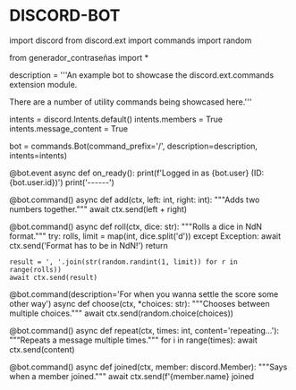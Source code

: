 # DISCORD-BOT
import discord
from discord.ext import commands
import random

from generador_contraseñas import *

description = '''An example bot to showcase the discord.ext.commands extension
module.

There are a number of utility commands being showcased here.'''

intents = discord.Intents.default()
intents.members = True
intents.message_content = True

bot = commands.Bot(command_prefix='/', description=description, intents=intents)


@bot.event
async def on_ready():
    print(f'Logged in as {bot.user} (ID: {bot.user.id})')
    print('------')


@bot.command()
async def add(ctx, left: int, right: int):
    """Adds two numbers together."""
    await ctx.send(left + right)


@bot.command()
async def roll(ctx, dice: str):
    """Rolls a dice in NdN format."""
    try:
        rolls, limit = map(int, dice.split('d'))
    except Exception:
        await ctx.send('Format has to be in NdN!')
        return

    result = ', '.join(str(random.randint(1, limit)) for r in range(rolls))
    await ctx.send(result)


@bot.command(description='For when you wanna settle the score some other way')
async def choose(ctx, *choices: str):
    """Chooses between multiple choices."""
    await ctx.send(random.choice(choices))


@bot.command()
async def repeat(ctx, times: int, content='repeating...'):
    """Repeats a message multiple times."""
    for i in range(times):
        await ctx.send(content)


@bot.command()
async def joined(ctx, member: discord.Member):
    """Says when a member joined."""
    await ctx.send(f'{member.name} joined {discord.utils.format_dt(member.joined_at)}')

@bot.command()
async def password(ctx, num:int = 8):
    await ctx.send( gen_pass(num) )



@bot.group()
async def cool(ctx):
    """Says if a user is cool.

    In reality this just checks if a subcommand is being invoked.
    """
    if ctx.invoked_subcommand is None:
        await ctx.send(f'No, {ctx.subcommand_passed} is not cool')


@cool.command(name='bot')
async def _bot(ctx):
    """Is the bot cool?"""
    await ctx.send('Yes, the bot is cool.')


bot.run('token here')
